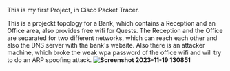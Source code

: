 This is my first Project, in Cisco Packet Tracer.

This is a projeckt topology for a Bank, which contains a Reception and an Office area, also provides free wifi for Quests. 
The Reception and the Office are separated for two different networks, which can reach each other and also the DNS server with the bank's website. 
Also there is an attacker machine, which broke the weak wpa password of the office wifi and will try to do an ARP spoofing attack. 
<b />
<b />
![Screenshot 2023-11-19 130851](https://github.com/messor89/Portfolio/assets/52599741/f8cadd02-e4ee-4d04-a375-95164db50f5c)

